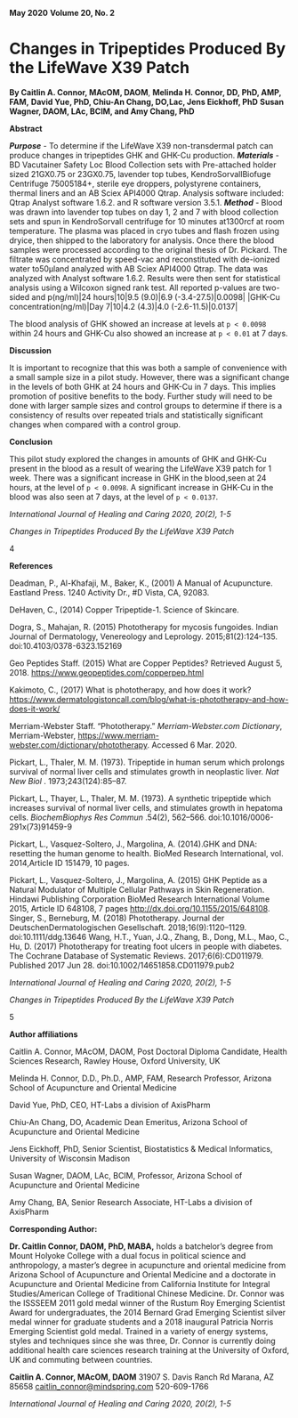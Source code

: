 **May 2020** **Volume 20, No. 2**

# **Changes in Tripeptides Produced By the LifeWave X39 Patch**

**By Caitlin A. Connor, MAcOM, DAOM**, **Melinda H. Connor, DD, PhD, AMP, FAM,**
**David Yue, PhD, Chiu-An Chang, DO,Lac, Jens Eickhoff, PhD**
**Susan Wagner, DAOM, LAc, BCIM, and Amy Chang, PhD**

**Abstract**

_**Purpose**_ - To determine if the LifeWave X39 non-transdermal patch can produce changes in tripeptides
GHK and GHK-Cu production.
_**Materials**_ - BD Vacutainer Safety Loc Blood Collection sets with Pre-attached holder sized 21GX0.75 or
23GX0.75, lavender top tubes, KendroSorvallBiofuge Centrifuge 75005184+, sterile eye droppers,
polystyrene containers, thermal liners and an AB Sciex API4000 Qtrap. Analysis software included:
Qtrap Analyst software 1.6.2. and R software version 3.5.1.
_**Method**_ - Blood was drawn into lavender top tubes on day 1, 2 and 7 with blood collection sets and
spun in KendroSorvall centrifuge for 10 minutes at1300rcf at room temperature. The plasma was
placed in cryo tubes and flash frozen using dryice, then shipped to the laboratory for analysis. Once
there the blood samples were processed according to the original thesis of Dr. Pickard. The filtrate was
concentrated by speed-vac and reconstituted with de-ionized water to50µland analyzed with AB Sciex
API4000 Qtrap. The data was analyzed with Analyst software 1.6.2. Results were then sent for
statistical analysis using a Wilcoxon signed rank test. All reported p-values are two-sided and p(ng/ml)|24 hours|10|9.5 (9.0)|6.9 (-3.4-27.5)|0.0098|
|GHK-Cu concentration(ng/ml)|Day 7|10|4.2 (4.3)|4.0 (-2.6-11.5)|0.0137|



The blood analysis of GHK showed an increase at levels at `p < 0.0098` within 24 hours and GHK-Cu
also showed an increase at ``p < 0.01`` at 7 days.

**Discussion**

It is important to recognize that this was both a sample of convenience with a small sample size in a
pilot study. However, there was a significant change in the levels of both GHK at 24 hours and GHK-Cu
in 7 days. This implies promotion of positive benefits to the body. Further study will need to be done
with larger sample sizes and control groups to determine if there is a consistency of results over
repeated trials and statistically significant changes when compared with a control group.

**Conclusion**

This pilot study explored the changes in amounts of GHK and GHK-Cu present in the blood as a result
of wearing the LifeWave X39 patch for 1 week. There was a significant increase in GHK in the
blood,seen at 24 hours, at the level of ``p < 0.0098``. A significant increase in GHK-Cu in the blood was
also seen at 7 days, at the level of ``p < 0.0137``.


_International Journal of Healing and Caring 2020, 20(2), 1-5_


_Changes in Tripeptides Produced By the LifeWave X39 Patch_



4



**References**

Deadman, P., Al-Khafaji, M., Baker, K., (2001) A Manual of Acupuncture. Eastland Press. 1240 Activity
Dr., #D Vista, CA, 92083.

DeHaven, C., (2014) Copper Tripeptide-1. Science of Skincare.

Dogra, S., Mahajan, R. (2015) Phototherapy for mycosis fungoides. Indian Journal of Dermatology,
Venereology and Leprology. 2015;81(2):124–135. doi:10.4103/0378-6323.152169

Geo Peptides Staff. (2015) What are Copper Peptides? Retrieved August 5, 2018.
https://www.geopeptides.com/copperpep.html

Kakimoto, C., (2017) What is phototherapy, and how does it work?
https://www.dermatologistoncall.com/blog/what-is-phototherapy-and-how-does-it-work/

Merriam-Webster Staff. “Phototherapy.” _Merriam-Webster.com Dictionary_, Merriam-Webster,
https://www.merriam-webster.com/dictionary/phototherapy. Accessed 6 Mar. 2020.

Pickart, L., Thaler, M. M. (1973). Tripeptide in human serum which prolongs survival of normal liver
cells and stimulates growth in neoplastic liver. _Nat New Biol_ . 1973;243(124):85–87.

Pickart, L., Thayer, L., Thaler, M. M. (1973). A synthetic tripeptide which increases survival of normal
liver cells, and stimulates growth in hepatoma cells. _BiochemBiophys Res Commun_ .54(2), 562–566.
doi:10.1016/0006-291x(73)91459-9

Pickart, L., Vasquez-Soltero, J., Margolina, A. (2014).GHK and DNA: resetting the human genome to
health. BioMed Research International, vol. 2014,Article ID 151479, 10 pages.

Pickart, L., Vasquez-Soltero, J., Margolina, A. (2015) GHK Peptide as a Natural Modulator of Multiple
Cellular Pathways in Skin Regeneration. Hindawi Publishing Corporation BioMed Research
International Volume 2015, Article ID 648108, 7 pages http://dx.doi.org/10.1155/2015/648108.
Singer, S., Berneburg, M. (2018) Phototherapy. Journal der DeutschenDermatologischen
Gesellschaft. 2018;16(9):1120–1129. doi:10.1111/ddg.13646
Wang, H.T., Yuan, J.Q., Zhang, B., Dong, M.L., Mao, C., Hu, D. (2017) Phototherapy for treating foot
ulcers in people with diabetes. The Cochrane Database of Systematic Reviews. 2017;6(6):CD011979.
Published 2017 Jun 28. doi:10.1002/14651858.CD011979.pub2


_International Journal of Healing and Caring 2020, 20(2), 1-5_


_Changes in Tripeptides Produced By the LifeWave X39 Patch_



5



**Author affiliations**

Caitlin A. Connor, MAcOM, DAOM, Post Doctoral Diploma Candidate, Health Sciences Research,
Rawley House, Oxford University, UK

Melinda H. Connor, D.D., Ph.D., AMP, FAM, Research Professor, Arizona School of Acupuncture and
Oriental Medicine

David Yue, PhD, CEO, HT-Labs a division of AxisPharm

Chiu-An Chang, DO, Academic Dean Emeritus, Arizona School of Acupuncture and Oriental Medicine

Jens Eickhoff, PhD, Senior Scientist, Biostatistics & Medical Informatics, University of Wisconsin
Madison

Susan Wagner, DAOM, LAc, BCIM, Professor, Arizona School of Acupuncture and Oriental Medicine

Amy Chang, BA, Senior Research Associate, HT-Labs a division of AxisPharm

**Corresponding Author:**


**Dr. Caitlin Connor, DAOM, PhD, MABA,** holds a batchelor’s degree
from Mount Holyoke College with a dual focus in political science and
anthropology, a master’s degree in acupuncture and oriental medicine
from Arizona School of Acupuncture and Oriental Medicine and a
doctorate in Acupuncture and Oriental Medicine from California
Institute for Integral Studies/American College of Traditional Chinese
Medicine. Dr. Connor was the ISSSEEM 2011 gold medal winner of
the Rustum Roy Emerging Scientist Award for undergraduates, the
2014 Bernard Grad Emerging Scientist silver medal winner for
graduate students and a 2018 inaugural Patricia Norris Emerging
Scientist gold medal. Trained in a variety of energy systems, styles
and techniques since she was three, Dr. Connor is currently doing
additional health care sciences research training at the University of
Oxford, UK and commuting between countries.

**Caitlin A. Connor, MAcOM, DAOM**
31907 S. Davis Ranch Rd
Marana, AZ 85658
caitlin_connor@mindspring.com
520-609-1766



_International Journal of Healing and Caring 2020, 20(2), 1-5_


